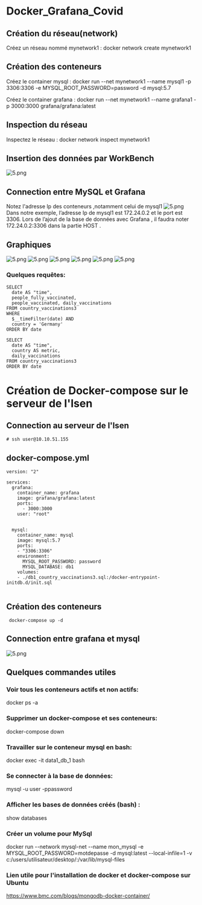 # Docker_Grafana_Covid



## Création du réseau(network)

Créez un réseau nommé mynetwork1 : docker network create mynetwork1



## Création des conteneurs

Créez le container mysql : docker run --net mynetwork1 --name mysql1 -p 3306:3306 -e
 MYSQL_ROOT_PASSWORD=password -d mysql:5.7 

Créez le container grafana : docker run --net mynetwork1 --name grafana1 -p 3000:3000 grafana/grafana:latest

## Inspection du réseau

Inspectez le réseau : docker network inspect mynetwork1

## Insertion des données par WorkBench

![5.png](./grafana_docker_brief/MySQLWorkbench.png)


## Connection entre MySQL et Grafana

Notez l'adresse Ip des conteneurs ,notamment celui de mysql1 
![5.png](./grafana_docker_brief/Capture_network.JPG)
Dans notre exemple, l’adresse Ip de mysql1 est 172.24.0.2 et le port est 3306. 
Lors de l’ajout de la base de données avec Grafana , il faudra noter 172.24.0.2:3306 dans la partie HOST . 


## Graphiques

![5.png](./grafana_docker_brief/Capture_bar.JPG)
![5.png](./grafana_docker_brief/Capture_bar_2.JPG)
![5.png](./grafana_docker_brief/Capture_heatmap.JPG)
![5.png](./grafana_docker_brief/Capture_hundred.JPG)
![5.png](./grafana_docker_brief/Capture_lines.JPG)
![5.png](./grafana_docker_brief/Capture_stats.JPG)




### Quelques requêtes:
```
SELECT
  date AS "time",
  people_fully_vaccinated,
  people_vaccinated, daily_vaccinations
FROM country_vaccinations3
WHERE
  $__timeFilter(date) AND
  country = 'Germany'
ORDER BY date
```

```
SELECT
  date AS "time",
  country AS metric,
  daily_vaccinations
FROM country_vaccinations3
ORDER BY date
```

# Création de Docker-compose sur le serveur de l'Isen

## Connection au serveur de l'Isen

```
# ssh user@10.10.51.155

```
## docker-compose.yml 

```
version: "2"

services:
  grafana:
    container_name: grafana
    image: grafana/grafana:latest
    ports:
      - 3000:3000
    user: "root"


  mysql:
    container_name: mysql
    image: mysql:5.7
    ports:
    - "3306:3306"
    environment:
      MYSQL_ROOT_PASSWORD: password
      MYSQL_DATABASE: db1
    volumes:
    - ./db1_country_vaccinations3.sql:/docker-entrypoint-initdb.d/init.sql
  
```
## Création des conteneurs

``` docker-compose up -d```

## Connection entre grafana et mysql
![5.png](./grafana_docker_brief/Capture_command_docker.JPG)

## Quelques commandes utiles

### Voir tous les conteneurs actifs et non actifs:
docker ps -a

### Supprimer un docker-compose et ses conteneurs:

docker-compose down

### Travailler sur le conteneur mysql en bash:
docker exec -it data1_db_1 bash

### Se connecter à la base de données:
mysql -u user -ppassword

### Afficher les bases de données créés (bash) : 
show databases

### Créer un volume pour MySql

docker run --network mysql-net --name mon_mysql -e MYSQL_ROOT_PASSWORD=motdepasse -d mysql:latest --local-infile=1  -v c:/users/utilisateur/desktop/:/var/lib/mysql-files

### Lien utile pour l'installation de docker et docker-compose sur Ubuntu

https://www.bmc.com/blogs/mongodb-docker-container/
